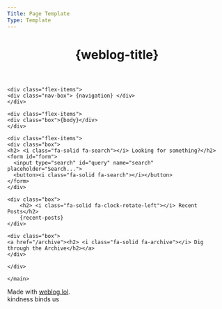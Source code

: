```yaml
---
Title: Page Template
Type: Template
---
```


<!DOCTYPE html>
<html lang="en">
<head>
<!-- Google tag (gtag.js) -->
<script async src="https://www.googletagmanager.com/gtag/js?id=G-1BGSZG6MG3"></script>
<script>
  window.dataLayer = window.dataLayer || [];
  function gtag(){dataLayer.push(arguments);}
  gtag('js', new Date());

  gtag('config', 'G-1BGSZG6MG3');
</script>
<title>{post-title}{separator}{weblog-title}</title>
<meta charset="utf-8">
<link rel="icon" type="image/x-icon" href="https://raw.githubusercontent.com/george-probably/chachanidze.com/main/Images/favicon.png">
<meta name="viewport" content="width=device-width, initial-scale=1">
<meta name="theme-color" content="#288cf0">
<meta name="apple-mobile-web-app-status-bar-style" content="#288cf0">
<style>
@import url('https://static.omg.lol/type/font-honey.css');
@import url('https://static.omg.lol/type/font-lato-regular.css');
@import url('https://static.omg.lol/type/font-lato-bold.css');
@import url('https://static.omg.lol/type/font-lato-italic.css');
@import url('https://static.omg.lol/type/fontawesome-free/css/all.css');
@import url('https://fonts.bunny.net/css?family=open-sans:500,800');

:root {
    --foreground: #eee;
    --background: #288cf0;
    --link: #eee;
    --unimportant: #ebebeb;
    --articleBG: #1c62a8;
    --articleBorder: #083e73;
}

@media (prefers-color-scheme: dark){
    :root {
    --foreground: #eee;
    --background: #083e73;
    --link: #eee;
    --unimportant: #ebebeb;
    --articleBG: #1c62a8;
    --articleBorder: #288cf0;
    }
}

table {
    border-collapse: collapse;
    border-spacing: 0;
}

table td, table th {
    border: 5px solid var(--articleBorder);
    padding: 5px;
}

table td:first-child{
    background: var(--background);
    background-image: url(https://raw.githubusercontent.com/george-probably/chachanidze.com/main/Images/setup/cardboard-texture.png);
}

table th:first-of-type {
    width: 20%;
}
table th:nth-of-type(2) {
    width: 40%;
}
table th:nth-of-type(3) {
    width: 20%;
}
table th:nth-of-type(4) {
    width: 20%;
}

* {
    box-sizing: border-box;
}

body {
    font-family: 'Open Sans', sans-serif;
    font-size: 120%;
    color: var(--foreground);
    background: var(--background);
}

img {
    width: 100%;
    border-radius: 30px;
}

.img-container-wide {
    background: var(--background);
    background-image: url(https://raw.githubusercontent.com/george-probably/chachanidze.com/main/Images/setup/cardboard-texture.png);
    position: relative;
    width: 100%;
    padding-bottom: 50%;
}

h1, h2, h3, h4, h5, h6 {
    font-family: 'VC Honey Deck', serif;
    margin: 1rem 0;
}

p, li {
    line-height: inherit;
}

nav {
    font-family: 'VC Honey Deck';
    line-height: 150%;
    overflow: hidden;
    width: 100%;
}

nav li {
    list-style-type: none;
}

nav ul {
    display: flex;
    flex-wrap: wrap;
    justify-content: space-evenly;
    padding: 0;
    margin: 5px 0px 5px 0px;
    align-content: center;
}

.box ul {
    padding-inline-start: 20px;
}

header, main, footer {
    max-width: 60em;
    margin: 1em auto;
    padding: 0 1em;
}

main {
    display: flex;
    flex-wrap: wrap;
    width: 100%;
    margin: 1em auto;
    padding: 0;
}

footer p {
    font-size: 90%;
    text-align: center;
}

a:link { color: var(--link); text-decoration: none; border-bottom: 1px dotted var(--link); }
a:visited { color: var(--link); text-decoration: none; border-bottom: 1px dotted var(--link) }
a:hover { color: var(--link); text-decoration: none; border-bottom: 1px solid var(--link) }
a:active { color: var(--link); text-decoration: none; border-bottom: 1px solid var(--link) }

.post-info, .post-tags {
    font-size: 85%;
    color: var(--unimportant);
    text-align: center;
}

.post-info i:nth-child(2) {
    margin-left: .75em;
}

.tag {
    font-family: 'VC Honey Deck';
    color: var(--foreground) !important;
    padding: 0em .4em;
    border-radius: 25px;
    display: inline-block;
}

.tag:before {
    font-family: "Font Awesome 6 Free";
    font-weight: bold;
    content: '\f02b';
    padding-right: 0.25em;
}
hr {
    border: 0;
    height: 1px;
    background: var(--articleBorder);
    margin: 1em 0;
}

.video-container {
    position: relative;
    width: 100%;
    padding-bottom: 56.25%;
}

.video-container-square {
    position: relative;
    width: 100%;
    padding-bottom: 100%;
}

.video {
    position: absolute;
    top: 0;
    left: 0;
    width: 100%;
    height: 100%;
    border-radius: 30px;
    
}

.caption {
    font-size: 90%;
    font-style: italic;
    text-align: center;
    margin-top: -18px;
}

.box {
    border-radius: 30px;
    background: var(--articleBG);
    border: 5px solid var(--articleBorder);
    padding: 5px 25px 5px 25px;
}

.nav-box {
    border-radius: 30px;
    background: var(--articleBG);
    border: 5px solid var(--articleBorder);
}

.box:not(:first-of-type) {
margin-top: 20px;
}

.flex-items{
    display: block;
    flex-grow: 1;
    flex-shrink: 1;
    flex-basis: auto;
    align-self: auto;
    order: 0;
    height: fit-content;
    margin: 10px;

}

.flex-items:nth-child(1) {
  width: 100%;
    padding: 0;
}

.flex-items:nth-child(2) {
  width: 60%;
}

.flex-items:nth-child(3) {
  width: 35%;
  font-size: 90%;
  line-height: 150%;
}

aside {
    border-radius: 100px;
    background: var(--articleBorder);
    padding: 10px;
}

blockquote {
    background: var(--articleBorder);
    border-radius: 20px;
    padding: inherit;
    font-style: italic;
    margin: 20px 0 20px 0;
}

code {
    background: black;
    color: #00ff00;
}

form {
  background-color: var(--articleBorder);
  height: 50px;
  border-radius: 20px;
  display: flex;
  flex-direction: row;
  align-items: center;
margin-bottom: 10px;
}

input {
  all: unset;
  font: 16px system-ui;
  color: #fff;
  height: 100%;
  width: 100%;
  padding: 6px 10px;
}

::placeholder {
  color: #fff;
  opacity: 0.7; 
}

button {
  all: unset;
  cursor: pointer;
  width: 50px;
  height: 50px;
}

svg {
  color: #fff;
  fill: currentColor;
  width: 50px;
  height: 50px;
  padding: 10px;
}

</style>
</head>

<body>

<header>
	<h1 class="weblog-title"><a style="text-decoration:none; border-bottom:0px" href="{base-path}">{weblog-title}</a></h1></header>
<main>

    <div class="flex-items">
    <div class="nav-box"> {navigation} </div>
    </div>
    
    <div class="flex-items">
    <div class="box">{body}</div>
    </div>
    
    <div class="flex-items">
    <div class="box">
    <h2> <i class="fa-solid fa-search"></i> Looking for something?</h2>
    <form id="form"> 
      <input type="search" id="query" name="search" placeholder="Search...">
      <button><i class="fa-solid fa-search"></i></button>
    </form>
    </div>
    
    <div class="box">
        <h2> <i class="fa-solid fa-clock-rotate-left"></i> Recent Posts</h2>
        {recent-posts}
    </div>
    
    <div class="box">
    <a href="/archive"><h2> <i class="fa-solid fa-archive"></i> Dig through the Archive</h2></a>
    </div>
    
    </div>
    
    </main>

</main>
<footer>
<p>Made with <a href="https://weblog.lol">weblog.lol</a>. </br>kindness binds us</p>
</footer>
</body>
</html>